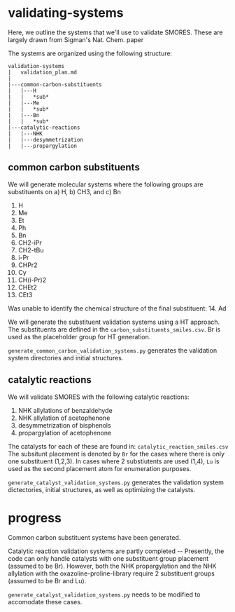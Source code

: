 # validating-systems
Here, we outline the systems that we'll use to validate SMORES.
These are largely drawn from Sigman's Nat. Chem. paper

The systems are organized using the following structure:

```
validation-systems
|   validation_plan.md
|
|---common-carbon-substituents
|   |---H
|   |   *sub*
|   |---Me
|   |   *sub*
|   |---Bn
|   |   *sub*
|---catalytic-reactions
|   |---NHK
|   |---desymmetrization
|   |---propargylation
```
## common carbon substituents
We will generate molecular systems where the following groups
are substituents on a) H, b) CH3, and c) Bn
1. H
2. Me
3. Et
4. Ph
5. Bn
6. CH2-iPr
7. CH2-tBu
8. i-Pr
9. CHPr2
10. Cy
11. CH(i-Pr)2
12. CHEt2
13. CEt3

Was unable to identify the chemical structure of the final
substituent:
14. Ad

We will generate the substituent validation systems using a HT
approach. The substituents are defined in the
``carbon_substituents_smiles.csv``. Br is used as the
placeholder group for HT generation.

``generate_common_carbon_validation_systems.py`` generates the validation
system directories and initial structures.


## catalytic reactions
We will validate SMORES with the following catalytic reactions:
1. NHK allylations of benzaldehyde
2. NHK allylation of acetophenone
3. desymmetrization of bisphenols
4. propargylation of acetophenone

The catalysts for each of these are found in:
`catalytic_reaction_smiles.csv`
The subsitunt placement is denoted by `Br` for the cases where there is only one
substituent (1,2,3). In cases where 2 substiutents are used (1,4), `Lu` is used
as the second placement atom for enumeration purposes.

`generate_catalyst_validation_systems.py` generates the validation system
dictectories, initial structures, as well as optimizing the catalysts.

# progress
Common carbon substituent systems have been generated.

Catalytic reaction validation systems are partly completed --
Presently, the code can only handle catalysts with one substituent group
placement (assumed to be Br). However, both the NHK propargylation and the NHK
allylation with the oxazoline-proline-library require 2 substituent groups
(assumed to be Br and Lu).

`generate_catalyst_validation_systems.py` needs to be modified to accomodate
these cases.

